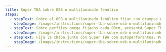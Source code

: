 ```yaml
---
title: Súper TBA sobre OSB o multilaminado fenólico
steps:
  - stepText: Sobre el OSB o multilaminado fenólico fijar con grampas o clavos la membrana impermeable respirable Covering.
    stepImage: /images/instructions/super-tba-sobre-osb-o-multilaminado-fenolico/isolant-aislantes-linea-vivienda-super-tba-sobre-osb-o-multilaminado-fenolico-paso-a-paso-colocacion-1.jpg
  - stepText: Sobre perfiles omega fijados cada 80cm, presentá Super TBA con el aluminio mirando "hacia arriba". No te olvides de termo soldar las uniones.
    stepImage: /images/instructions/super-tba-sobre-osb-o-multilaminado-fenolico/isolant-aislantes-linea-vivienda-super-tba-sobre-osb-o-multilaminado-fenolico-paso-a-paso-colocacion-2.jpg
  - stepText: Fija la chapa junto con Super TBA con autoperforantes. Podés termo soldar varios rollos en el piso y subirlos para ahorrar tiempos de colocación y mano de obra.
    stepImage: /images/instructions/super-tba-sobre-osb-o-multilaminado-fenolico/isolant-aislantes-linea-vivienda-super-tba-sobre-osb-o-multilaminado-fenolico-paso-a-paso-colocacion-3.jpg
---
```

